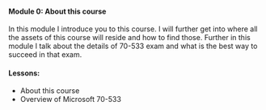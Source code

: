 #### Module 0: About this course


In this module I introduce you to this course. I will further get into where all the assets of this course will reside and how to find those. Further in this module I talk about the details of 70-533 exam and what is the best way to succeed in that exam.

#### Lessons:

- About this course
- Overview of Microsoft 70-533 


